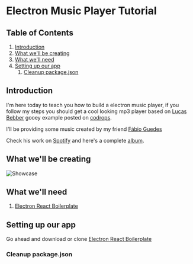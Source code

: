 # Electron Music Player Tutorial

## Table of Contents

1. [Introduction](#intro)
1. [What we'll be creating](#showcase)
1. [What we'll need](#dependencies)
1. [Setting up our app](#appSetup)
    1. [Cleanup package.json](#appSetupCleanPackage)

## Introduction<a name="intro"></a>

I'm here today to teach you how to build a electron music player, if you follow my steps you should get a cool
looking mp3 player based on [Lucas Bebber](https://twitter.com/lucasbebber) gooey example posted on [codrops](http://tympanus.net/Development/CreativeGooeyEffects/player.html).

I'll be providing some music created by my friend [Fábio Guedes](https://jp.linkedin.com/in/fábio-guedes-16a96ba5/en)

Check his work on [Spotify](https://open.spotify.com/user/dawnclover) and here's a complete [album](https://open.spotify.com/album/5QSA8n0IzZHsMgciol0g9m).

## What we'll be creating<a name="showcase"></a>

![Showcase](tutorial/images/Showcase.gif)

## What we'll need<a name="dependencies"></a>

1. [Electron React Boilerplate](https://github.com/chentsulin/electron-react-boilerplate)

## Setting up our app<a name="appSetup"></a>

Go ahead and download or clone [Electron React Boilerplate](https://github.com/chentsulin/electron-react-boilerplate)

### Cleanup package.json<a name="appSetupCleanPackage"></a>
